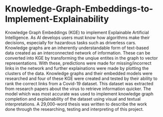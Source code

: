 # Knowledge-Graph-Embeddings-to-Implement-Explainability
Knowledge Graph Embeddings (KGE) to implement Explainable Artificial Intelligence. As AI develops users must know how algorithms make their decisions, especially for hazardous tasks such as driverless cars. Knowledge graphs are an inherently understandable form of text-based data created as an interconnected network of information. These can be converted into KGE by transforming the unqiue entites in the graph to vector representations. With these, predictions were made for missing/incorrect links in the network and further explainations were made by plotting the clusters of the data. Knowledge graphs and their embedded models were researched and four of these KGE were created and tested by their ability to rank the correct links from a Covid-19 dataset. This dataset was extracted from research papers about the virus to retrieve information quicker. The model which was most accurate was used to implement knowledge graph completion and explainability of the dataset using visual and textual interpretations. A 29,000-word thesis was written to describe the work done through the researching, testing and interpreting of this project.
